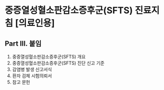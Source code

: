 # 중증열성혈소판감소증후군(SFTS) 진료지침 [의료인용]

## Part III. 붙임

1.  중증열성혈소판감소증후군(SFTS) 개요
2.  중증열성혈소판감소증후군(SFTS) 진단 신고 기준
3.  감염병 발생 신고서식
4.  환자 검체 시험의뢰서
5.  참고 문헌